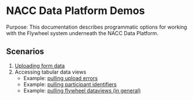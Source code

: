 # NACC Data Platform Demos

Purpose: This documentation describes programmatic options for working with the Flywheel system underneath the NACC Data Platform.

## Scenarios

1. [Uploading form data](upload.md)
2. Accessing tabular data views
   - Example: [pulling upload errors](https://github.com/naccdata/data-platform-demos/tree/main/demo/pull_errors)
   - Example: [pulling participant identifiers](https://github.com/naccdata/data-platform-demos/tree/main/demo/pull_identifiers)
   - Example: [pulling flywheel dataviews (in general)](https://github.com/naccdata/data-platform-demos/tree/main/demo/dataviews)

